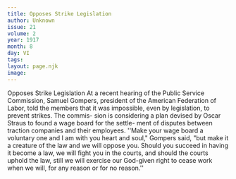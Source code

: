 ```yaml
---
title: Opposes Strike Legislation
author: Unknown
issue: 21
volume: 2
year: 1917
month: 8
day: VI
tags:
layout: page.njk
image:
---
```

Opposes Strike Legislation   At a recent hearing of the Public Service Commission, Samuel Gompers, president of the American Federation of Labor, told the members that it was impossible, even by legislation, to prevent strikes. The commis- sion is considering a plan devised by Oscar Straus to found a wage board for the settle- ment of disputes between traction companies and their employees.   ''Make your wage board a voluntary one and I am with you heart and soul," Gompers said, "but make it a creature of the law and we will oppose you. Should you succeed in having it become a law, we will fight you in the courts, and should the courts uphold the law, still we will exercise our God-given right to cease work when we will, for any reason or for no reason.''   
